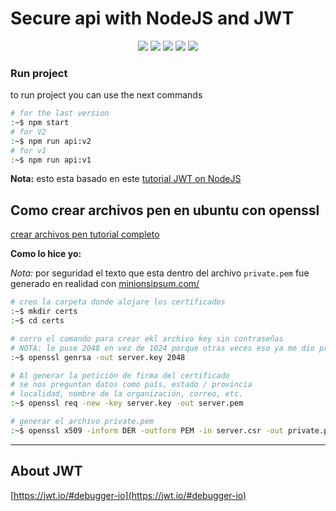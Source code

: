 # Secure api with NodeJS and JWT
<p align="center">
  <img src="https://img.shields.io/npm/v/3?color=red&label=npm&logo=npm&style=for-the-badge">
  <img src="https://img.shields.io/github/release/pablojavierjimenez/node_jwt_api?color=red&style=for-the-badge">
  <img src="https://img.shields.io/github/issues/pablojavierjimenez/node_jwt_api?color=violet&style=for-the-badge">
  <img src="https://img.shields.io/github/forks/pablojavierjimenez/node_jwt_api?color=teal&style=for-the-badge">
  <img src="https://img.shields.io/github/stars/pablojavierjimenez/node_jwt_api?style=for-the-badge">
</p>

### Run project
to run project you can use the next commands
```bash
# for the last version
:~$ npm start
# for V2
:~$ npm run api:v2
# for v1
:~$ npm run api:v1
```

**Nota:** esto esta basado en este [tutorial JWT on NodeJS](https://www.youtube.com/watch?v=0g0Of8jlhN8&ab_channel=TutorialEdge)

## Como crear archivos pen en ubuntu con openssl
[crear archivos pen tutorial completo](https://blog.eamexicano.com/ssl/certificado-openssl/)

**Como lo hice yo:**

_Nota:_ por seguridad el texto que esta dentro del archivo `private.pem` fue generado en realidad con [minionsipsum.com/](http://www.minionsipsum.com/)
```bash
# creo la carpeta donde alojare los certificados
:~$ mkdir certs
:~$ cd certs

# corro el comando para crear ekl archivo key sin contraseñas
# NOTA: le puse 2048 en vez de 1024 porque otras veces eso ya me dio problemas
:~$ openssl genrsa -out server.key 2048

# Al generar la petición de firma del certificado
# se nos preguntan datos como país, estado / provincia
# localidad, nombre de la organización, correo, etc.
:~$ openssl req -new -key server.key -out server.pem

# generar el archivo private.pem
:~$ openssl x509 -inform DER -outform PEM -in server.csr -out private.pem
```
----

## About JWT
[https://jwt.io/#debugger-io](https://jwt.io/#debugger-io)
